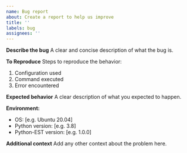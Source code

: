 ```yaml
---
name: Bug report
about: Create a report to help us improve
title: ''
labels: bug
assignees: ''
---
```


**Describe the bug**
A clear and concise description of what the bug is.

**To Reproduce**
Steps to reproduce the behavior:
1. Configuration used
2. Command executed
3. Error encountered

**Expected behavior**
A clear description of what you expected to happen.

**Environment:**
- OS: [e.g. Ubuntu 20.04]
- Python version: [e.g. 3.8]
- Python-EST version: [e.g. 1.0.0]

**Additional context**
Add any other context about the problem here.